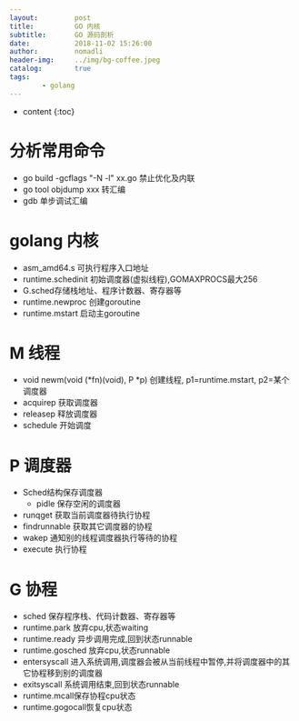 ```yaml
---
layout:         post
title:          GO 内核
subtitle:       GO 源码剖析
date:           2018-11-02 15:26:00
author:         nomadli
header-img:     ../img/bg-coffee.jpeg
catalog:        true
tags:
        - golang
---
```


* content
{:toc}

# 分析常用命令
- go build -gcflags "-N -l" xx.go 禁止优化及内联
- go tool objdump xxx  转汇编
- gdb 单步调试汇编

# golang 内核
- asm_amd64.s 可执行程序入口地址
- runtime.schedinit 初始调度器(虚拟线程),GOMAXPROCS最大256
- G.sched存储栈地址、程序计数器、寄存器等
- runtime.newproc 创建goroutine
- runtime.mstart 启动主goroutine

# M 线程
- void newm(void (*fn)(void), P *p) 创建线程, p1=runtime.mstart, p2=某个调度器
- acquirep 获取调度器
- releasep 释放调度器
- schedule 开始调度

# P 调度器
- Sched结构保存调度器
    - pidle 保存空闲的调度器
- runqget 获取当前调度器待执行协程
- findrunnable 获取其它调度器的协程
- wakep 通知别的线程调度器执行等待的协程
- execute 执行协程

# G 协程
- sched 保存程序栈、代码计数器、寄存器等
- runtime.park 放弃cpu,状态waiting
- runtime.ready 异步调用完成,回到状态runnable
- runtime.gosched 放弃cpu,状态runnable
- entersyscall 进入系统调用,调度器会被从当前线程中暂停,并将调度器中的其它协程移到别的调度器
- exitsyscall 系统调用结束,回到状态runnable
- runtime.mcall保存协程cpu状态
- runtime.gogocall恢复cpu状态